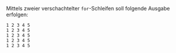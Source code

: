Mittels zweier verschachtelter `for`-Schleifen soll folgende Ausgabe erfolgen:

```
1 2 3 4 5 
1 2 3 4 5 
1 2 3 4 5 
1 2 3 4 5 
1 2 3 4 5 

```
